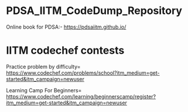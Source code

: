 # PDSA_IITM_CodeDump_Repository
Online book for PDSA:- https://pdsaiitm.github.io/

# IITM codechef contests

Practice problem by difficulty= https://www.codechef.com/problems/school?itm_medium=get-started&itm_campaign=newuser

Learning Camp For Beginners= https://www.codechef.com/learning/beginnerscamp/register?itm_medium=get-started&itm_campaign=newuser
